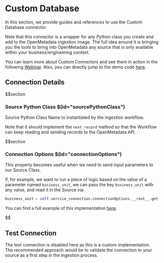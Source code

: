 # Custom Database

In this section, we provide guides and references to use the Custom Database connector.

Note that this connector is a wrapper for any Python class you create and add to the OpenMetadata ingestion image. The full idea around it is bringing you the tools to bring into OpenMetadata any source that is only available within your business/engineering context.

You can learn more about Custom Connectors and see them in action in the following <a href="https://www.youtube.com/watch?v=fDUj30Ub9VE&ab_channel=OpenMetadata" target="_blank">Webinar</a>. Also, you can directly jump to the demo code <a href="https://github.com/open-metadata/openmetadata-demo/tree/main/custom-connector" target="_blank">here</a>.

## Connection Details

$$section
### Source Python Class $(id="sourcePythonClass")

Source Python Class Name to instantiated by the ingestion workflow.

Note that it should implement the `next_record` method so that the Workflow can keep reading and sending records to the OpenMetadata API.

$$section
### Connection Options $(id="connectionOptions")

This property becomes useful when we need to send input parameters to our Source Class.

If, for example, we want to run a piece of logic based on the value of a parameter named `business_unit`, we can pass the key `business_unit` with any value, and read it in the Source via:

```python
business_unit = self.service_connection.connectionOptions.__root__.get("business_unit")
```

You can find a full example of this implementation <a href="https://github.com/open-metadata/openmetadata-demo/blob/main/custom-connector/connector/my_csv_connector.py#L91" target="_blank">here</a>.

$$

## Test Connection

The test connection is disabled here as this is a custom implementation. The recommended approach would be to validate the connection to your source as a first step in the ingestion process.
